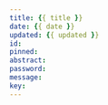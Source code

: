 ```yaml
---
title: {{ title }}
date: {{ date }}
updated: {{ updated }}
id: 
pinned: 
abstract: 
password: 
message: 
key: 
---
```


